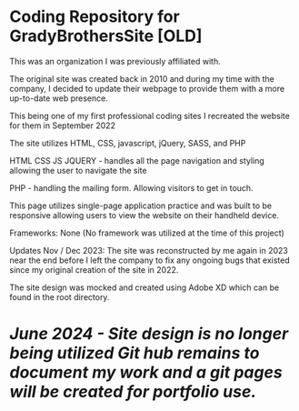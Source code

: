 # Coding Repository for GradyBrothersSite [OLD]

This was an organization I was previously affiliated with.

The original site was created back in 2010 and during my time with the company, I decided to update their webpage to provide them with a more up-to-date web presence. 

This being one of my first professional coding sites I recreated the website for them in September 2022 

The site utilizes HTML, CSS, javascript, jQuery, SASS, and PHP

HTML CSS JS JQUERY - handles all the page navigation and styling allowing the user to navigate the site

PHP - handling the mailing form. Allowing visitors to get in touch.

This page utilizes single-page application practice and was built to be responsive allowing users to view the website on their handheld device. 

Frameworks: None (No framework was utilized at the time of this project)

Updates Nov / Dec 2023: The site was reconstructed by me again in 2023 near the end before I left the company to fix any ongoing bugs that existed since my original creation of the site in 2022. 

The site design was mocked and created using Adobe XD which can be found in the root directory. 

# *June 2024 - Site design is no longer being utilized Git hub remains to document my work and a git pages will be created for portfolio use.*
